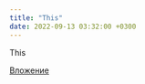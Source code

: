 ```yaml
---
title: "This"
date: 2022-09-13 03:32:00 +0300
---
```


This

[Вложение](/assets/vk_photos/2/4lGxcRYreQ8.jpg)
